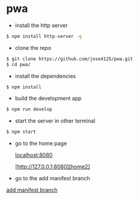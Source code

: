 # pwa

- install the http server

```sh
$ npm install http-server -g
```

- clone the repo

```sh
$ git clone https://github.com/jose4125/pwa.git
$ cd pwa/
```

- install the dependencies

```sh
$ npm install
```

- build the development app

```sh
$ npm run develop
```

- start the server in other terminal

```sh
$ npm start
```

- go to the home page

  [localhost:8080][home]

  [http://127.0.0.1:8080][home2]

* go to the add manifest branch

[add manifest branch][branch]

[home]: localhost:8080
[home2]: http://127.0.0.1:8080
[branch]: https://github.com/jose4125/pwa/tree/1-add-manifest
